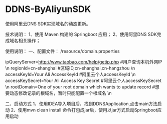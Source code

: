 # DDNS-ByAliyunSDK
使用阿里云DNS SDK实现域名的动态更新。

技术说明：
1、使用 Maven 构建的 Springboot 应用；
2、使用阿里DNS SDK完成域名相关操作；

使用说明：
一、配置文件：
/resource/domain.properties

ipQueryServer=http://www.taobao.com/help/getip.php    #用户查询本机外网IP  \n
regionId=cn-shanghai    #区域ID,cn-shanghai,cn-hangzhou \n
accessKeyId=Your Ali AccessKeyId    #阿里云个人accessKeyId \n
accessKeySecret=Your Ali Access Key Secret    #阿里云个人accessKeySecret \n
rootDomain=One of your root domain which wants to update record   #想要动态修改记录的根域名，暂时只能配置一个根域名 \n

二、启动方式
1、使用IDEA导入项目后，找到DDNSApplication,点击main方法启动
2、使用mvn clean install 命令打包成jar后，使用以jar方式启动Springboot应用启动

